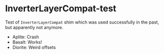 # InverterLayerCompat-test

Test of `InverterLayerCompat` shim which was used successfully in the past, but
apparently not anymore.

* Aplite: Crash
* Basalt: Works!
* Diorite: Weird offsets
